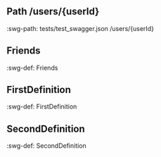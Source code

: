 
## Path /users/{userId}

:swg-path: tests/test_swagger.json /users/{userId}


## Friends

:swg-def: Friends

## FirstDefinition

:swg-def: FirstDefinition

## SecondDefinition

:swg-def: SecondDefinition

